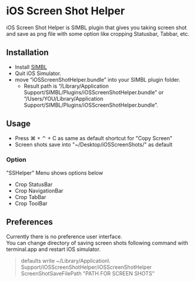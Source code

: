 # iOS Screen Shot Helper #

iOS Screen Shot Helper is SIMBL plugin that gives you taking screen shot and save as png file with some option like cropping Statusbar, Tabbar, etc.

## Installation ##

* Install [SIMBL](http://culater.net/software/SIMBL/SIMBL.php)
* Quit iOS Simulator.
* move “iOSScreenShotHelper.bundle” into your SIMBL plugin folder.
  * Result path is “/Library/Application Support/SIMBL/Plugins/iOSScreenShotHelper.bundle” or “/Users/YOU/Library/Application Support/SIMBL/Plugins/iOSScreenShotHelper.bundle”.

## Usage ##

* Press ⌘ + ⌃ + C as same as default shortcut for "Copy Screen"
* Screen shots save into "~/Desktop/iOSScreenShots/" as default

### Option ###

"SSHelper" Menu shows options below

* Crop StatusBar
* Crop NavigationBar
* Crop TabBar
* Crop ToolBar

## Preferences ##

Currently there is no preference user interface.    
You can change directory of saving screen shots following command with terminal.app and restart iOS simulator.


> defaults write ~/Library/Application\ Support/iOSScreenShotHelper/iOSScreenShotHelper ScreenShotSaveFilePath "PATH FOR SCREEN SHOTS"